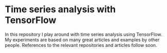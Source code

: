 # Time series analysis with TensorFlow

In this repository I play around with time series analysis using TensorFlow. My experiments are based on many great articles and examples by other people. References to the relevant repositories and articles follow soon.
